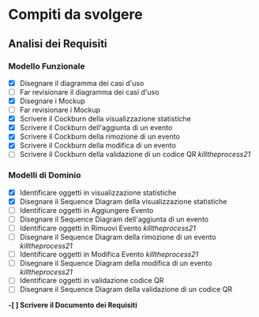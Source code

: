 # Compiti da svolgere

## Analisi dei Requisiti

### Modello Funzionale
- [x] Disegnare il diagramma dei casi d'uso
- [ ] Far revisionare il diagramma dei casi d'uso
- [x] Disegnare i Mockup
- [ ] Far revisionare i Mockup
- [x] Scrivere il Cockburn della visualizzazione statistiche
- [x] Scrivere il Cockburn dell'aggiunta di un evento
- [x] Scrivere il Cockburn della rimozione di un evento
- [x] Scrivere il Cockburn della modifica di un evento
- [ ] Scrivere il Cockburn della validazione di un codice QR *killtheprocess21*
### Modelli di Dominio
- [x] Identificare oggetti in visualizzazione statistiche
- [x] Disegnare il Sequence Diagram della visualizzazione statistiche
- [ ] Identificare oggetti in Aggiungere Evento
- [ ] Disegnare il Sequence Diagram dell'aggiunta di un evento
- [ ] Identificare oggetti in Rimuovi Evento *killtheprocess21*
- [ ] Disegnare il Sequence Diagram della rimozione di un evento *killtheprocess21*
- [ ] Identificare oggetti in Modifica Evento *killtheprocess21*
- [ ] Disegnare il Sequence Diagram della modifica di un evento *killtheprocess21*
- [ ] Identificare oggetti in validazione codice QR
- [ ] Disegnare il Sequence Diagram della validazione di un codice QR

**-[ ] Scrivere il Documento dei Requisiti**
